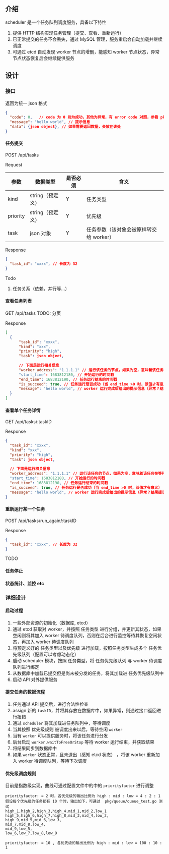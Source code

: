 ## 介绍

scheduler 是一个任务队列调度服务，具备以下特性

1. 提供 HTTP 结构实现任务管理（提交、查看、重新运行）
2. 已正常提交的任务不会丢失，通过 MySQL 管理，服务重启会自动加载并继续调度
3. 可通过 etcd 自动发现 worker 节点的增删，能感知 worker 节点状态，异常节点状态恢复后会继续提供服务

## 设计

### 接口

返回为统一 json 格式

```json
{
  "code": 0,   // code 为 0 则为成功，其他为异常，有 error code 对照，参看 pkg/errors/error.go
  "message": "hello world", // 提示信息
  "data": {json object}, // 如果需要返回数据，会放在该处
}
```


#### 任务提交

POST /api/tasks

Request

| 参数       | 数据类型        | 是否必须 | 含义                      | 
|----------|-------------|------|-------------------------|
| kind     | string（预定义） | Y    | 任务类型                    |
| priority | string（预定义） | Y    | 优先级                     |   
| task     | json 对象     | Y    | 任务参数（该对象会被原样转交给 worker） |

Response 
```json
{
  "task_id": "xxxx", // 长度为 32
}
```

Todo
1. 任务关系（依赖，并行等...）

#### 查看任务列表
GET /api/tasks
TODO: 分页

Response
```json
[
  {
      "task_id": "xxxx",
      "kind": "xxx",
      "priority": "high",
      "task": json object,
      
      // 下面是运行相关信息
      "worker_address": "1.1.1.1" // 运行该任务的节点，如果为空，意味着该任务在等待运行中
      "start_time": 1683812180, // 开始运行的时间戳
      "end_time": 1683812190, // 任务运行结束的时间戳
      "is_succeed": true, // 任务运行是否成功（当 end_time >0 时，该值才有意义）
      "message": "hello world", // worker 运行完成后给出的提示信息（异常？结果提示？）
  }
]
```

#### 查看单个任务详情

GET /api/tasks/:taskID

Response
```json
{
  "task_id": "xxxx",
  "kind": "xxx",
  "priority": "high",
  "task": json object,
  
  // 下面是运行相关信息
  "worker_address": "1.1.1.1" // 运行该任务的节点，如果为空，意味着该任务在等待运行中
  "start_time": 1683812180, // 开始运行的时间戳
  "end_time": 1683812190, // 任务运行结束的时间戳
  "is_succeed": true, // 任务运行是否成功（当 end_time >0 时，该值才有意义）
  "message": "hello world", // worker 运行完成后给出的提示信息（异常？结果提示？）
}
```

#### 重新运行某一个任务

POST /api/tasks/run_again/:taskID

Response
```json
{
  "task_id": "xxxx", // 长度为 32
}
```

TODO
#### 任务停止
#### 状态统计、监控 etc

### 详细设计
#### 启动过程
1. 一些外部资源的初始化（数据库, etcd）
2. 通过 etcd 获取对 worker，并按照 任务类型 进行分组，并更新其状态，如果空闲则将其加入 worker 待调度队列，否则在后台进行监控等待其恢复空闲状态，再加入 worker 待调度队列 
3. 将预定义好的 任务类型以及优先级 进行加载，按照任务类型生成多个 任务优先级队列（配置可以考虑动态化）
4. 启动 scheduler 模块，按照 任务类型，将 任务优先级队列 与 worker 待调度队列进行绑定
5. 从数据库中加载已提交但是尚未被分发的任务，将其加载进 任务优先级队列中
6. 启动 API 对外提供服务

#### 提交任务的数据流程
1. 任务通过 API 提交后，进行合法性检查
2. assign 新的 `taskID`，并将其存放在数据库中，如果异常，则通过接口返回进行报错
3. 通过 `scheduler` 将其加载进任务队列中，等待调度
4. 当其按照 优先级规则 被调度出来以后，等待空闲 `worker`
5. 当有 `worker` 可以提供服务时，将该任务进行分发
6. 后台启动 `worker.waitToFreeOrStop` 等待 worker 运行结束，并获取结果
7. 将结果同步到数据库中
8. 如果 `worker` 状态正常，且未退出（感知 etcd 状态） ，将该 worker 重新加入 worker 待调度队列，等待下次调度

#### 优先级调度规则
目前是指数级实现，曲线可通过配置文件中的中的 `priorityfactor` 进行调整
```
priorityfactor: = 2 时，各优先级的输出比例为 high : mid : low = 4 : 2 : 1  
假设每个优先级的任务都有 10 个时，输出如下，可通过  pkg/queue/queue_test.go 测试
high_1,high_2,high_3,high_4,mid_1,mid_2,low_1
high_5,high_6,high_7,high_8,mid_3,mid_4,low_2,
high_9,mid_5,mid_6,low_3,
mid_7,mid_8,low_4,
mid_9,low_5,
low_6,low_7,low_8,low_9

priorityfactor: = 10 , 各优先级的输出比例为 high : mid : low = 100 : 10 : 1
```